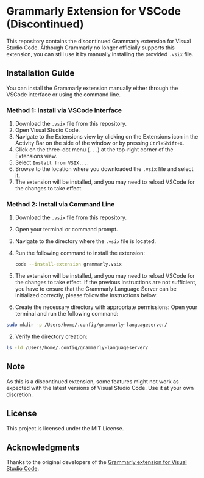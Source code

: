 # Grammarly Extension for VSCode (Discontinued)

This repository contains the discontinued Grammarly extension for Visual Studio Code. Although Grammarly no longer officially supports this extension, you can still use it by manually installing the provided `.vsix` file.

## Installation Guide

You can install the Grammarly extension manually either through the VSCode interface or using the command line.

### Method 1: Install via VSCode Interface

1. Download the `.vsix` file from this repository.
2. Open Visual Studio Code.
3. Navigate to the Extensions view by clicking on the Extensions icon in the Activity Bar on the side of the window or by pressing `Ctrl+Shift+X`.
4. Click on the three-dot menu (`...`) at the top-right corner of the Extensions view.
5. Select `Install from VSIX...`.
6. Browse to the location where you downloaded the `.vsix` file and select it.
7. The extension will be installed, and you may need to reload VSCode for the changes to take effect.

### Method 2: Install via Command Line

1. Download the `.vsix` file from this repository.
2. Open your terminal or command prompt.
3. Navigate to the directory where the `.vsix` file is located.
4. Run the following command to install the extension:
    ```bash
    code --install-extension grammarly.vsix
    ```

5. The extension will be installed, and you may need to reload VSCode for the changes to take effect.
If the previous instructions are not sufficient, you have to ensure that the Grammarly Language Server can be initialized correctly, please follow the instructions below:

1. Create the necessary directory with appropriate permissions:
Open your terminal and run the following command:
```bash
sudo mkdir -p /Users/home/.config/grammarly-languageserver/
```

2. Verify the directory creation:
```bash
ls -ld /Users/home/.config/grammarly-languageserver/
```

## Note

As this is a discontinued extension, some features might not work as expected with the latest versions of Visual Studio Code. Use it at your own discretion.

## License

This project is licensed under the MIT License.
## Acknowledgments

Thanks to the original developers of the [Grammarly extension for Visual Studio Code](https://github.com/znck/grammarly).

